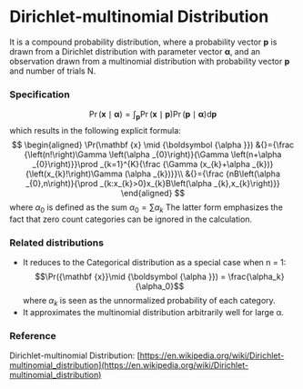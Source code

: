# Dirichlet-multinomial Distribution

It is a compound probability distribution, where a probability vector **p** is drawn from a Dirichlet distribution with parameter vector ${\boldsymbol {\alpha }}$, and an observation drawn from a multinomial distribution with probability vector **p** and number of trials N. 
### Specification
$$
\Pr({\mathbf  {x}}\mid {\boldsymbol  {\alpha }})=\int _{{{\mathbf  {p}}}}\Pr({\mathbf  {x}}\mid {\mathbf  {p}})\Pr({\mathbf  {p}}\mid {\boldsymbol  {\alpha }}){\textrm  {d}}{\mathbf  {p}}
$$
which results in the following explicit formula:
$$
\begin{aligned}
\Pr(\mathbf {x} \mid {\boldsymbol {\alpha }})
&{}={\frac {\left(n!\right)\Gamma \left(\alpha _{0}\right)}{\Gamma \left(n+\alpha _{0}\right)}}\prod _{k=1}^{K}{\frac {\Gamma (x_{k}+\alpha _{k})}{\left(x_{k}!\right)\Gamma (\alpha _{k})}}\\
&{}={\frac {nB\left(\alpha _{0},n\right)}{\prod _{k:x_{k}>0}x_{k}B\left(\alpha _{k},x_{k}\right)}}
\end{aligned}
$$
where $\alpha _{0}$ is defined as the sum ${\displaystyle \alpha _{0}=\sum \alpha _{k}}$ The latter form emphasizes the fact that zero count categories can be ignored in the calculation.
### Related distributions
* It reduces to the Categorical distribution as a special case when n = 1: $$\Pr({\mathbf  {x}}\mid {\boldsymbol  {\alpha }}) = \frac{\alpha_k}{\alpha_0}$$ where $\alpha_k$ is seen as the unnormalized probability of each category.
* It approximates the multinomial distribution arbitrarily well for large α. 

### Reference
Dirichlet-multinomial Distribution: [https://en.wikipedia.org/wiki/Dirichlet-multinomial_distribution](https://en.wikipedia.org/wiki/Dirichlet-multinomial_distribution)